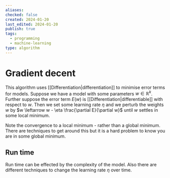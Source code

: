 ```yaml
---
aliases: 
checked: false
created: 2024-01-20
last_edited: 2024-01-20
publish: true
tags:
  - programming
  - machine-learning
type: algorithm
---
```

# Gradient decent

This algorithm uses [[Differentiation|differentiation]] to minimise error terms for models. Suppose we have a model with some parameters $w \in \mathbb{R}^k$. Further suppose the error term $E(w)$ is [[Differentiation|differentiable]] with respect to $w$. Then we set some learning rate $\eta$ and we perturb the weights $w$ by $w \leftarrow w - \eta \frac{\partial E}{\partial w}$ until $w$ settles in some local minimum.

Note the convergence to a local minimum - rather than a global minimum. There are techniques to get around this but it is a hard problem to know you are in some global minimum.

## Run time

Run time can be effected by the complexity of the model. Also there are different techniques to change the learning rate $\eta$ over time.


